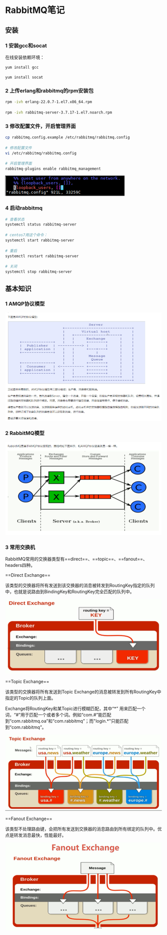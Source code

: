 # RabbitMQ笔记

## 安装

### 1 安装gcc和socat

在线安装依赖环境：

```shell
yum install gcc

yum install socat
```

### 2 上传erlang和rabbitmq的rpm安装包

~~~bash
rpm -ivh erlang-22.0.7-1.el7.x86_64.rpm

rpm -ivh rabbitmq-server-3.7.17-1.el7.noarch.rpm
~~~

### 3 修改配置文件，开启管理界面

~~~bash
cp rabbitmq.config.example /etc/rabbitmq/rabbitmq.config

# 修改配置文件
vi /etc/rabbitmq/rabbitmq.config

# 开启管理界面
rabbitmq-plugins enable rabbitmq_management
~~~

![rabbitconfig配置文件](.\image\rabbitconfig配置文件.png)



### 4 启动rabbitmq

~~~bash
# 查看状态
systemctl status rabbitmq-server

# centos7用这个命令：
systemctl start rabbitmq-server

# 重启
systemctl restart rabbitmq-server

# 关闭
systemctl stop rabbitmq-server
~~~

## 基本知识

### 1 AMQP协议模型



![AMQP协议图解](.\image\AMQP协议图解.png)



### 2 RabbitMQ模型

![RabbitMQ模型](.\image\RabbitMQ模型.png)

### 3 常用交换机

RabbitMQ常用的交换器类型有==direct==、==topic==、==fanout==、headers四种。

==Direct Exchange==

该类型的交换器将所有发送到该交换器的消息被转发到RoutingKey指定的队列中，也就是说路由到BindingKey和RoutingKey完全匹配的队列中。

![DirectExchange](.\image\DirectExchange.png)

==Topic Exchange==

该类型的交换器将所有发送到Topic Exchange的消息被转发到所有RoutingKey中指定的Topic的队列上面。

Exchange将RoutingKey和某Topic进行模糊匹配，其中“\*” 用来匹配一个词，“#”用于匹配一个或者多个词。例如“com.#”能匹配到“com.rabbitmq.oa”和“com.rabbitmq”；而"login.*"只能匹配到“com.rabbitmq”。

![TopicExchange](.\image\TopicExchange.png)

==Fanout Exchange==

该类型不处理路由键，会把所有发送到交换器的消息路由到所有绑定的队列中。优点是转发消息最快，性能最好。

![FanoutExchange](.\image\FanoutExchange.png)





















